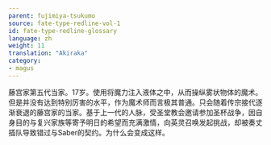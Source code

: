 ```yaml
---
parent: fujimiya-tsukumo
source: fate-type-redline-vol-1
id: fate-type-redline-glossary
language: zh
weight: 11
translation: "Akiraka"
category:
- magus
---
```


藤宫家第五代当家。17岁。使用将魔力注入液体之中，从而操纵雾状物体的魔术。但是并没有达到特别厉害的水平，作为魔术师而言极其普通。只会随着传宗接代逐渐衰退的藤宫家的当家。基于上一代的人脉，受圣堂教会邀请参加圣杯战争，因自身目的与复兴家族等寄予明日的希望而充满激情，向英灵召唤发起挑战，却被奏丈插队导致错过与Saber的契约。为什么会变成这样。
